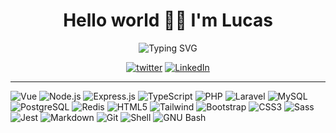 <h1 align="center">Hello world 👋🏻 I'm Lucas</h1>

<p align="center"><img src="https://readme-typing-svg.demolab.com?font=Fira+Code&pause=1000&color=41B883&center=true&width=550&lines=I'm+currently+working+as+Front+End+Developer" alt="Typing SVG" /></p>

<p align="center">
  <a href="https://twitter.com/LucasRobin16" target="blank"><img src="https://img.shields.io/badge/Twitter-1DA1F2?style=for-the-badge&logo=twitter&logoColor=white" alt="twitter"/></a>
  <a href="https://www.linkedin.com/in/kalu-op/" target="blank">
    <img src="https://img.shields.io/badge/LinkedIn-0077B5?style=for-the-badge&logo=linkedin&logoColor=white)" alt="LinkedIn" />
  </a>
</p>
<hr>
<!-- @see https://dev.to/envoy_/150-badges-for-github-pnk -->

![Vue](https://img.shields.io/badge/Vue.js-35495E.svg?style=for-the-badge&logo=vue.js&logoColor=%2361DAFB)
![Node.js](https://img.shields.io/badge/Node.js-43853D.svg?style=for-the-badge&logo=Node.js&logoColor=white)
![Express.js](https://img.shields.io/badge/Express.js-404D59?style=for-the-badge)
![TypeScript](https://img.shields.io/badge/TypeScript-007ACC.svg?style=for-the-badge&logo=TypeScript&logoColor=white)
![PHP](https://img.shields.io/badge/PHP-777BB4?style=for-the-badge&logo=php&logoColor=white)
![Laravel](https://img.shields.io/badge/Laravel-FF2D20?style=for-the-badge&logo=laravel&logoColor=white)
![MySQL](https://img.shields.io/badge/MySQL-00000F?style=for-the-badge&logo=mysql&logoColor=white)
![PostgreSQL](https://img.shields.io/badge/PostgreSQL-316192?style=for-the-badge&logo=postgresql&logoColor=white)
![Redis](https://img.shields.io/badge/redis-%23DD0031.svg?style=for-the-badge&logo=redis&logoColor=white)
![HTML5](https://img.shields.io/badge/html5-%23E34F26.svg?style=for-the-badge&logo=html5&logoColor=white)
![Tailwind](https://img.shields.io/badge/Tailwind_CSS-38B2AC?style=for-the-badge&logo=tailwind-css&logoColor=white)
![Bootstrap](https://img.shields.io/badge/Bootstrap-563D7C?style=for-the-badge&logo=bootstrap&logoColor=white)
![CSS3](https://img.shields.io/badge/css3-%231572B6.svg?style=for-the-badge&logo=css3&logoColor=white)
![Sass](https://img.shields.io/badge/Sass-CC6699.svg?style=for-the-badge&logo=Sass&logoColor=white)
![Jest](https://img.shields.io/badge/Jest-323330.svg?style=for-the-badge&logo=Jest&logoColor=white)
![Markdown](https://img.shields.io/badge/Markdown-000000.svg?style=for-the-badge&logo=Markdown&logoColor=white)
![Git](https://img.shields.io/badge/GIT-E44C30?style=for-the-badge&logo=git&logoColor=white)
![Shell](https://img.shields.io/badge/Shell_Script-121011?style=for-the-badge&logo=gnu-bash&logoColor=white)
![GNU Bash](https://img.shields.io/badge/GNU%20Bash-4EAA25?style=for-the-badge&logo=GNU%20Bash&logoColor=white)


<!-- <div align="left">
  <img height="160" src="https://github-readme-stats.vercel.app/api/top-langs/?username=k4lu-0p&layout=compact" />
</div> -->
